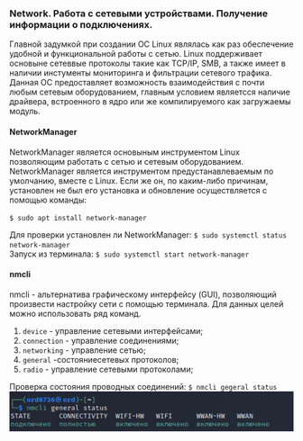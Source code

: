 ### Network. Работа с сетевыми устройствами. Получение информации о подключениях.


Главной задумкой при создании ОС Linux являлась как раз обеспечение удобной и функциональной работы с сетью. Linux поддерживает основыне сетеввые протоколы такие как TCP/IP, SMB, а также имеет в наличии инстументы мониторинга и фильтрации сетевого трафика. Данная ОС предоставляет возможность взаимодействия с почти любым сетевым оборудованием, главным условием являетсся наличие драйвера, встроенного в ядро или же компилируемого как загружаемы модуль.

#### NetworkManager ####
 NetworkManager является основыным инструментом Linux позволяющим работать с сетью и сетевым оборудованием. </br>NetworkManager является инструментом предустанавлеваемым по умолчанию, вместе с Linux. Если же он, по каким-либо причинам, установлен не был его установка и обновление осуществляется с помощью команды:

`$ sudo apt install network-manager `

Для проверки установлен ли NetworkManager:
`$ sudo systemctl status network-manager`</br>
Запуск из терминала:
`$ sudo systemctl start network-manager`
#### nmcli ####
nmcli - альтернатива графическому интерфейсу (GUI), позволяющий произвести настройку сети с помощью терминала. Для данных целей можно использовать ряд команд.

1. `device` - управление сетевыми интерфейсами;
2. `connection` - управление соединениями;
3. `networking` - управление сетью;
4. `general` -состояниесетевых протоколов;
5. `radio` - управление сетевыми протоколами;

Проверка состояния проводных соединений: `$ nmcli gegeral status`</br>
![kali1](images/1.png)
